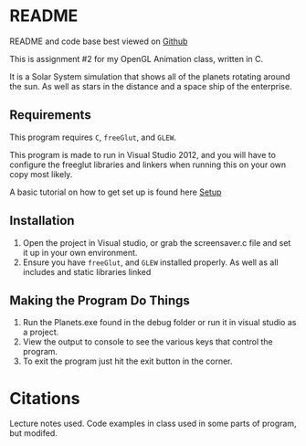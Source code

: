README
======

README and code base best viewed on [Github](https://github.com/mikenorthorp/OpenGL_SolarSystem)

This is assignment #2 for my OpenGL Animation class, written in C.

It is a Solar System simulation that shows all of the planets rotating around the sun. As well as stars in the distance and a
space ship of the enterprise.

Requirements
------------

This program requires `C`, `freeGlut`, and `GLEW`.

This program is made to run in Visual Studio 2012, and you will have to configure the
freeglut libraries and linkers when running this on your own copy most likely.

A basic tutorial on how to get set up is found here [Setup](http://www.wyzant.com/resources/blogs/226103/opengl_freeglut_and_visual_studio_2012)

Installation
------------

1. Open the project in Visual studio, or grab the screensaver.c file and set it up in
   your own environment.
2. Ensure you have `freeGlut`, and `GLEW` installed properly. As well as all includes and static libraries linked

Making the Program Do Things
----------------------------

1. Run the Planets.exe found in the debug folder or run it in visual studio as a project.
2. View the output to console to see the various keys that control the program.
3. To exit the program just hit the exit button in the corner.


Citations
=========
Lecture notes used. Code examples in class used in some parts of program, but modifed.





